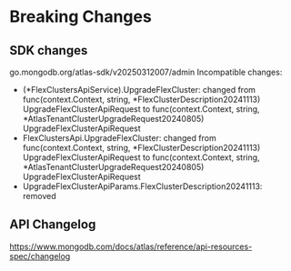 # Breaking Changes

## SDK changes

go.mongodb.org/atlas-sdk/v20250312007/admin
Incompatible changes:

- (*FlexClustersApiService).UpgradeFlexCluster: changed from func(context.Context, string, *FlexClusterDescription20241113) UpgradeFlexClusterApiRequest to func(context.Context, string, \*AtlasTenantClusterUpgradeRequest20240805) UpgradeFlexClusterApiRequest
- FlexClustersApi.UpgradeFlexCluster: changed from func(context.Context, string, *FlexClusterDescription20241113) UpgradeFlexClusterApiRequest to func(context.Context, string, *AtlasTenantClusterUpgradeRequest20240805) UpgradeFlexClusterApiRequest
- UpgradeFlexClusterApiParams.FlexClusterDescription20241113: removed

## API Changelog

https://www.mongodb.com/docs/atlas/reference/api-resources-spec/changelog
